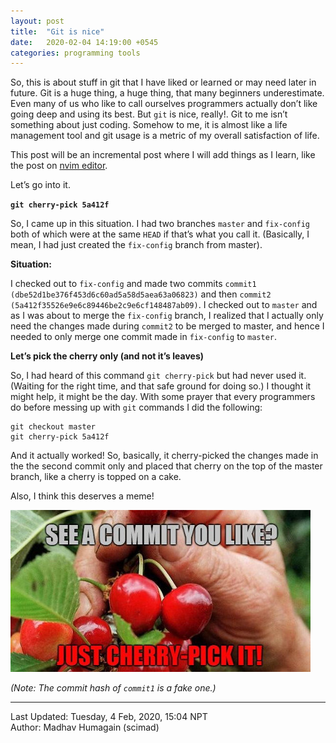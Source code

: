 ```yaml
---
layout: post
title:  "Git is nice"
date:   2020-02-04 14:19:00 +0545
categories: programming tools 
---
```

So, this is about stuff in git that I have liked or learned or may need later in future. Git is a huge thing, a huge thing, that many beginners underestimate. Even many of us who like to call ourselves programmers actually don’t like going deep and using its best. But `git` is nice, really!. Git to me isn’t something about just coding. Somehow to me, it is almost like a life management tool and git usage is a metric of my overall satisfaction of life.

This post will be an incremental post where I will add things as I learn, like the post on [nvim editor](https://scimad.github.io/programming/editor/2019/08/27/the-vi-editor.html).

Let’s go into it.

**`git cherry-pick 5a412f`**

So, I came up in this situation. I had two branches `master` and `fix-config` both of which were at the same `HEAD` if that’s what you call it. (Basically, I mean, I had just created the `fix-config` branch from master).

**Situation:**

I checked out to `fix-config` and made two commits `commit1 (dbe52d1be376f453d6c60ad5a58d5aea63a06823)` and then `commit2 (5a412f35526e9e6c89446be2c9e6cf148487ab09)`. I checked out to `master` and as I was about to merge the `fix-config` branch, I realized that I actually only need the changes made during `commit2` to be merged to master, and hence I needed to only merge one commit made in `fix-config` to `master`.

**Let’s pick the cherry only (and not it’s leaves)**

So, I had heard of this command `git cherry-pick` but had never used it. (Waiting for the right time, and that safe ground for doing so.) I thought it might help, it might be the day. With some prayer that every programmers do before messing up with `git` commands I did the following:

```
git checkout master
git cherry-pick 5a412f
```

And it actually worked! So, basically, it cherry-picked the changes made in the the second commit only and placed that cherry on the top of the master branch, like a cherry is topped on a cake.

Also, I think this deserves a meme!

![Cherry Pick](/assets/imgs/meme/cherry-pick.jpg)

*(Note: The commit hash of `commit1` is a fake one.)*

----------
Last Updated: Tuesday, 4 Feb, 2020, 15:04 NPT  
Author: Madhav Humagain (scimad)

